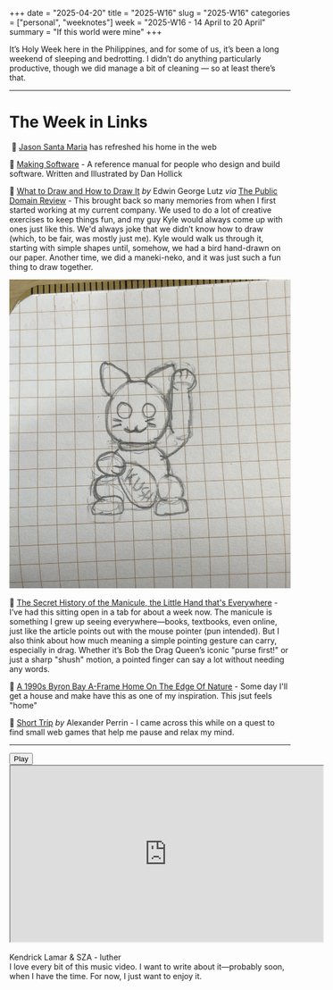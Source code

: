 +++
date = "2025-04-20"
title = "2025-W16"
slug = "2025-W16"
categories = ["personal", "weeknotes"]
week = "2025-W16 - 14 April to 20 April"
summary = "If this world were mine"
+++

It’s Holy Week here in the Philippines, and for some of us, it’s been a long weekend of sleeping and bedrotting. I didn’t do anything particularly productive, though we did manage a bit of cleaning — so at least there’s that.

---

# The Week in Links

 🔗 [Jason Santa Maria](https://jasonsantamaria.com/) has refreshed his home in the web

🔗 [Making Software](https://www.makingsoftware.com/) - A reference manual for people who design and build software. Written and Illustrated by Dan Hollick

🔗 [What to Draw and How to Draw It](https://publicdomainreview.org/collection/what-to-draw-and-how-to-draw-it-1913/) *by* Edwin George Lutz *via* [The Public Domain Review](https://publicdomainreview.org/) - This brought back so many memories from when I first started working at my current company. We used to do a lot of creative exercises to keep things fun, and my guy Kyle would always come up with ones just like this. We'd always joke that we didn’t know how to draw (which, to be fair, was mostly just me). Kyle would walk us through it, starting with simple shapes until, somehow, we had a bird hand-drawn on our paper. Another time, we did a maneki-neko, and it was just such a fun thing to draw together.

![Maneki-neko drawing](maneki-neko-kush.jpg "My attempt to draw a maneki-neko")

🔗 [The Secret History of the Manicule, the Little Hand that's Everywhere](https://www.messynessychic.com/2025/03/07/the-secret-history-of-the-manicule-little-hand-thats-everywhere/) - I’ve had this sitting open in a tab for about a week now. The manicule is something I grew up seeing everywhere—books, textbooks, even online, just like the article points out with the mouse pointer (pun intended). But I also think about how much meaning a simple pointing gesture can carry, especially in drag. Whether it’s Bob the Drag Queen’s iconic "purse first!" or just a sharp "shush" motion, a pointed finger can say a lot without needing any words.

🔗 [A 1990s Byron Bay A-Frame Home On The Edge Of Nature](https://thedesignfiles.net/2025/03/homes-laura-muirhead-peter-tanevski-byron-bay) - Some day I'll get a house and make have this as one of my inspiration. This jsut feels "home"

🔗 [Short Trip](https://alexanderperrin.com.au/paper/shorttrip/) *by* Alexander Perrin - I came across this while on a quest to find small web games that help me pause and relax my mind.

---

<lite-youtube videoid="sNY_2TEmzho" style="background-image: url(&quot;https://i.ytimg.com/vi/sNY_2TEmzho/hqdefault.jpg&quot;);" class="lyt-activated"><button type="button" class="lty-playbtn"><span class="lyt-visually-hidden">Play</span></button><iframe width="560" height="315" title="Play" allow="accelerometer; autoplay; encrypted-media; gyroscope; picture-in-picture" allowfullscreen="" src="https://www.youtube-nocookie.com/embed/sNY_2TEmzho?autoplay"></iframe></lite-youtube>

Kendrick Lamar & SZA - luther
<br>
I love every bit of this music video. I want to write about it—probably soon, when I have the time. For now, I just want to enjoy it.